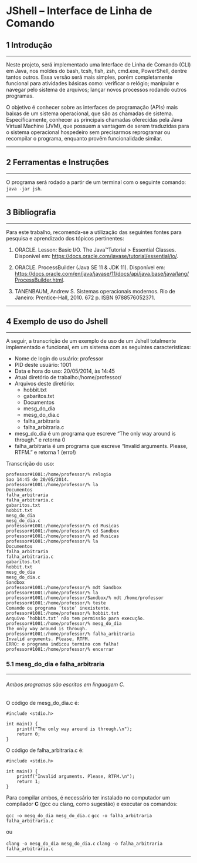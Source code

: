 # JShell – Interface de Linha de Comando

## 1 Introdução
---
Neste projeto, será implementado uma Interface de Linha de Comando (CLI) em Java, nos moldes do bash, tcsh, fish, zsh, cmd.exe, PowerShell, dentre tantos outros. Essa versão será mais simples, porém completamente funcional para atividades básicas como: verificar o relógio; manipular e navegar pelo sistema de arquivos; lançar novos processos rodando outros programas.

O objetivo é conhecer sobre as interfaces de programação (APIs) mais baixas de um sistema operacional, que são as chamadas de sistema. Especificamente, conhecer as principais chamadas oferecidas pela Java Virtual Machine (JVM), que possuem a vantagem de serem traduzidas para o sistema operacional hospedeiro sem precisarmos reprogramar ou recompilar o programa, enquanto provêm funcionalidade similar.

---
## 2 Ferramentas e Instruções
---
O programa será rodado a partir de um terminal com o seguinte comando: ```java -jar jsh```.

---
## 3 Bibliografia
---
Para este trabalho, recomenda-se a utilização das seguintes fontes para pesquisa e aprendizado dos tópicos pertinentes:
1. ORACLE. Lesson: Basic I/O. The Java™Tutorial > Essential Classes. Disponível em: <https://docs.oracle.com/javase/tutorial/essential/io/>.

2. ORACLE. ProcessBuilder (Java SE 11 & JDK 11). Disponível em: <https://docs.oracle.com/en/java/javase/11/docs/api/java.base/java/lang/ProcessBuilder.html>.

3. TANENBAUM, Andrew S. Sistemas operacionais modernos. Rio de Janeiro: Prentice-Hall, 2010. 672 p. ISBN 9788576052371.

---
## 4 Exemplo de uso do Jshell
---
A seguir, a transcrição de um exemplo de uso de um Jshell totalmente implementado e
funcional, em um sistema com as seguintes características:

- Nome de login do usuário: professor
- PID deste usuário: 1001
- Data e hora do uso: 20/05/2014, às 14:45
- Atual diretório de trabalho:/home/professor/
- Arquivos deste diretório:
    - hobbit.txt
    - gabaritos.txt
    - Documentos
    - mesg_do_dia
    - mesg_do_dia.c
    - falha_arbitraria
    - falha_arbitraria.c
- mesg_do_dia é um programa que escreve “The only way around is through.” e retorna 0
- falha_arbitraria é um programa que escreve “Invalid arguments. Please, RTFM.” e
retorna 1 (erro!)

Transcrição do uso:
```
professor#1001:/home/professor/% relogio
Sao 14:45 de 20/05/2014.
professor#1001:/home/professor/% la
Documentos
falha_arbitraria
falha_arbitraria.c
gabaritos.txt
hobbit.txt
mesg_do_dia
mesg_do_dia.c
professor#1001:/home/professor/% cd Musicas
professor#1001:/home/professor/% cd Sandbox
professor#1001:/home/professor/% ad Musicas
professor#1001:/home/professor/% la
Documentos
falha_arbitraria
falha_arbitraria.c
gabaritos.txt
hobbit.txt
mesg_do_dia
mesg_do_dia.c
Sandbox
professor#1001:/home/professor/% mdt Sandbox
professor#1001:/home/professor/% la
professor#1001:/home/professor/Sandbox/% mdt /home/professor
professor#1001:/home/professor/% teste
Comando ou programa ’teste’ inexistente.
professor#1001:/home/professor/% hobbit.txt
Arquivo ’hobbit.txt’ não tem permissão para execução.
professor#1001:/home/professor/% mesg_do_dia
The only way around is through.
professor#1001:/home/professor/% falha_arbitraria
Invalid arguments. Please, RTFM.
ERRO: o programa indicou termino com falha!
professor#1001:/home/professor/% encerrar
```

### 5.1 mesg_do_dia e falha_arbitraria
---

###### Ambos programas são escritos em linguagem C.
O código de mesg_do_dia.c é:
```
#include <stdio.h>

int main() {
    printf("The only way around is through.\n");
    return 0;
}
```

O código de falha_arbitraria.c é:
```
#include <stdio.h>

int main() {
    printf("Invalid arguments. Please, RTFM.\n");
    return 1;
}
```

Para compilar ambos, é necessário ter instalado no computador um compilador **C** (gcc ou clang, como sugestão) e executar os comandos:

```gcc -o mesg_do_dia mesg_do_dia.c```
```gcc -o falha_arbitraria falha_arbitraria.c```

ou

```clang -o mesg_do_dia mesg_do_dia.c```
```clang -o falha_arbitraria falha_arbitraria.c```

---